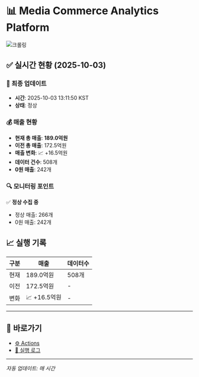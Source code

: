 # 📊 Media Commerce Analytics Platform

![크롤링](https://img.shields.io/badge/크롤링-정상-green)

## ✅ 실시간 현황 (2025-10-03)

### 📍 최종 업데이트
- **시간**: 2025-10-03 13:11:50 KST
- **상태**: 정상

### 💰 매출 현황
- **현재 총 매출**: **189.0억원**
- **이전 총 매출**: 172.5억원
- **매출 변화**: 📈 +16.5억원
- **데이터 건수**: 508개
- **0원 매출**: 242개

### 🔍 모니터링 포인트

✅ **정상 수집 중**
- 정상 매출: 266개
- 0원 매출: 242개


## 📈 실행 기록

| 구분 | 매출 | 데이터수 |
|------|------|----------|
| 현재 | 189.0억원 | 508개 |
| 이전 | 172.5억원 | - |
| 변화 | 📈 +16.5억원 | - |

---

## 🔗 바로가기

- [⚙️ Actions](../../actions)
- [📝 실행 로그](../../actions/workflows/daily_scraping.yml)

---

*자동 업데이트: 매 시간*
